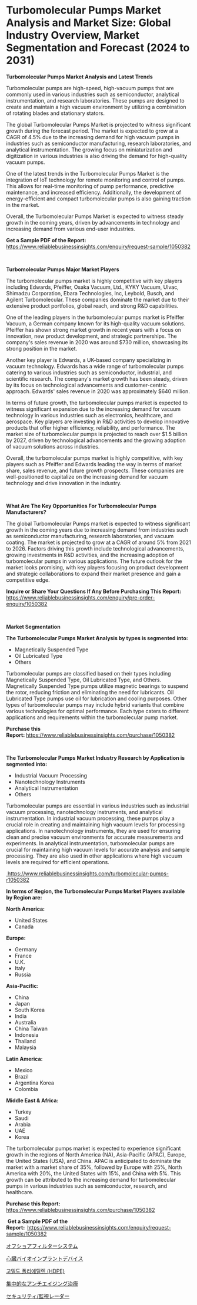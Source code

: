 <p><h1>Turbomolecular Pumps Market Analysis and Market Size: Global Industry Overview, Market Segmentation and Forecast (2024 to 2031)</h1></p><p><strong>Turbomolecular Pumps Market Analysis and Latest Trends</strong></p>
<p><p>Turbomolecular pumps are high-speed, high-vacuum pumps that are commonly used in various industries such as semiconductor, analytical instrumentation, and research laboratories. These pumps are designed to create and maintain a high vacuum environment by utilizing a combination of rotating blades and stationary stators.</p><p>The global Turbomolecular Pumps Market is projected to witness significant growth during the forecast period. The market is expected to grow at a CAGR of 4.5% due to the increasing demand for high vacuum pumps in industries such as semiconductor manufacturing, research laboratories, and analytical instrumentation. The growing focus on miniaturization and digitization in various industries is also driving the demand for high-quality vacuum pumps.</p><p>One of the latest trends in the Turbomolecular Pumps Market is the integration of IoT technology for remote monitoring and control of pumps. This allows for real-time monitoring of pump performance, predictive maintenance, and increased efficiency. Additionally, the development of energy-efficient and compact turbomolecular pumps is also gaining traction in the market.</p><p>Overall, the Turbomolecular Pumps Market is expected to witness steady growth in the coming years, driven by advancements in technology and increasing demand from various end-user industries.</p></p>
<p><strong>Get a Sample PDF of the Report:&nbsp;</strong> <a href="https://www.reliablebusinessinsights.com/enquiry/request-sample/1050382">https://www.reliablebusinessinsights.com/enquiry/request-sample/1050382</a></p>
<p>&nbsp;</p>
<p><strong>Turbomolecular Pumps Major Market Players</strong></p>
<p><p>The turbomolecular pumps market is highly competitive with key players including Edwards, Pfeiffer, Osaka Vacuum, Ltd., KYKY Vacuum, Ulvac, Shimadzu Corporation, Ebara Technologies, Inc, Leybold, Busch, and Agilent Turbomolecular. These companies dominate the market due to their extensive product portfolios, global reach, and strong R&D capabilities.</p><p>One of the leading players in the turbomolecular pumps market is Pfeiffer Vacuum, a German company known for its high-quality vacuum solutions. Pfeiffer has shown strong market growth in recent years with a focus on innovation, new product development, and strategic partnerships. The company's sales revenue in 2020 was around $730 million, showcasing its strong position in the market.</p><p>Another key player is Edwards, a UK-based company specializing in vacuum technology. Edwards has a wide range of turbomolecular pumps catering to various industries such as semiconductor, industrial, and scientific research. The company's market growth has been steady, driven by its focus on technological advancements and customer-centric approach. Edwards' sales revenue in 2020 was approximately $640 million.</p><p>In terms of future growth, the turbomolecular pumps market is expected to witness significant expansion due to the increasing demand for vacuum technology in various industries such as electronics, healthcare, and aerospace. Key players are investing in R&D activities to develop innovative products that offer higher efficiency, reliability, and performance. The market size of turbomolecular pumps is projected to reach over $1.5 billion by 2027, driven by technological advancements and the growing adoption of vacuum solutions across industries.</p><p>Overall, the turbomolecular pumps market is highly competitive, with key players such as Pfeiffer and Edwards leading the way in terms of market share, sales revenue, and future growth prospects. These companies are well-positioned to capitalize on the increasing demand for vacuum technology and drive innovation in the industry.</p></p>
<p>&nbsp;</p>
<p><strong>What Are The Key Opportunities For Turbomolecular Pumps Manufacturers?</strong></p>
<p><p>The global Turbomolecular Pumps market is expected to witness significant growth in the coming years due to increasing demand from industries such as semiconductor manufacturing, research laboratories, and vacuum coating. The market is projected to grow at a CAGR of around 5% from 2021 to 2026. Factors driving this growth include technological advancements, growing investments in R&D activities, and the increasing adoption of turbomolecular pumps in various applications. The future outlook for the market looks promising, with key players focusing on product development and strategic collaborations to expand their market presence and gain a competitive edge.</p></p>
<p><strong>Inquire or Share Your Questions If Any Before Purchasing This Report:</strong> <a href="https://www.reliablebusinessinsights.com/enquiry/pre-order-enquiry/1050382">https://www.reliablebusinessinsights.com/enquiry/pre-order-enquiry/1050382</a></p>
<p>&nbsp;</p>
<p><strong>Market Segmentation</strong></p>
<p><strong>The Turbomolecular Pumps Market Analysis by types is segmented into:</strong></p>
<p><ul><li>Magnetically Suspended Type</li><li>Oil Lubricated Type</li><li>Others</li></ul></p>
<p><p>Turbomolecular pumps are classified based on their types including Magnetically Suspended Type, Oil Lubricated Type, and Others. Magnetically Suspended Type pumps utilize magnetic bearings to suspend the rotor, reducing friction and eliminating the need for lubricants. Oil Lubricated Type pumps use oil for lubrication and cooling purposes. Other types of turbomolecular pumps may include hybrid variants that combine various technologies for optimal performance. Each type caters to different applications and requirements within the turbomolecular pump market.</p></p>
<p><strong>Purchase this Report:&nbsp;</strong><a href="https://www.reliablebusinessinsights.com/purchase/1050382">https://www.reliablebusinessinsights.com/purchase/1050382</a></p>
<p>&nbsp;</p>
<p><strong>The Turbomolecular Pumps Market Industry Research by Application is segmented into:</strong></p>
<p><ul><li>Industrial Vacuum Processing</li><li>Nanotechnology Instruments</li><li>Analytical Instrumentation</li><li>Others</li></ul></p>
<p><p>Turbomolecular pumps are essential in various industries such as industrial vacuum processing, nanotechnology instruments, and analytical instrumentation. In industrial vacuum processing, these pumps play a crucial role in creating and maintaining high vacuum levels for processing applications. In nanotechnology instruments, they are used for ensuring clean and precise vacuum environments for accurate measurements and experiments. In analytical instrumentation, turbomolecular pumps are crucial for maintaining high vacuum levels for accurate analysis and sample processing. They are also used in other applications where high vacuum levels are required for efficient operations.</p></p>
<p><a href="https://www.reliablebusinessinsights.com/turbomolecular-pumps-r1050382">&nbsp;https://www.reliablebusinessinsights.com/turbomolecular-pumps-r1050382</a></p>
<p><strong>In terms of Region, the Turbomolecular Pumps Market Players available by Region are:</strong></p>
<p>
    <p> <strong> North America: </strong>
        <ul>
            <li>United States</li>
            <li>Canada</li>
        </ul>
        </p> 
    <p> <strong> Europe: </strong>
        <ul>
            <li>Germany</li>
            <li>France</li>
            <li>U.K.</li>
            <li>Italy</li>
            <li>Russia</li>
        </ul>
        </p> 
    <p> <strong> Asia-Pacific: </strong>
        <ul>
            <li>China</li>
            <li>Japan</li>
            <li>South Korea</li>
            <li>India</li>
            <li>Australia</li>
            <li>China Taiwan</li>
            <li>Indonesia</li>
            <li>Thailand</li>
            <li>Malaysia</li>
        </ul>
        </p> 
    <p> <strong> Latin America: </strong>
        <ul>
            <li>Mexico</li>
            <li>Brazil</li>
            <li>Argentina Korea</li>
            <li>Colombia</li>
        </ul>
        </p> 
    <p> <strong> Middle East & Africa: </strong>
        <ul>
            <li>Turkey</li>
            <li>Saudi</li>
            <li>Arabia</li>
            <li>UAE</li>
            <li>Korea</li>
        </ul>
    </p>
    </p>
<p><p>The turbomolecular pumps market is expected to experience significant growth in the regions of North America (NA), Asia-Pacific (APAC), Europe, the United States (USA), and China. APAC is anticipated to dominate the market with a market share of 35%, followed by Europe with 25%, North America with 20%, the United States with 15%, and China with 5%. This growth can be attributed to the increasing demand for turbomolecular pumps in various industries such as semiconductor, research, and healthcare.</p></p>
<p><strong>Purchase this Report: </strong><a href="https://www.reliablebusinessinsights.com/purchase/1050382">https://www.reliablebusinessinsights.com/purchase/1050382</a></p>
<p>&nbsp;<strong>Get a Sample PDF of the Report:&nbsp;&nbsp;</strong><a href="https://www.reliablebusinessinsights.com/enquiry/request-sample/1050382">https://www.reliablebusinessinsights.com/enquiry/request-sample/1050382</a></p>
<p><strong></strong></p>
<p><p><a href="https://github.com/ycmtqqhvk3273/Market-Research-Report-List-2/blob/main/4575460152184.md">オフショアフィルターシステム</a></p><p><a href="https://medium.com/@chloeconn80/%E5%BF%83%E8%87%93%E3%83%90%E3%82%A4%E3%82%AA%E3%82%A4%E3%83%B3%E3%83%97%E3%83%A9%E3%83%B3%E3%83%88%E3%83%87%E3%83%90%E3%82%A4%E3%82%B9%E5%B8%82%E5%A0%B4%E3%81%AB%E6%B7%B1%E3%81%8F%E6%BD%9C%E5%85%A5-%E3%81%9D%E3%81%AE%E3%83%88%E3%83%AC%E3%83%B3%E3%83%89-%E5%B8%82%E5%A0%B4%E3%82%BB%E3%82%B0%E3%83%A1%E3%83%B3%E3%83%86%E3%83%BC%E3%82%B7%E3%83%A7%E3%83%B3-%E7%AB%B6%E4%BA%89%E5%88%86%E6%9E%90-0fad1e713959">心臓バイオインプラントデバイス</a></p><p><a href="https://github.com/kein8762/Market-Research-Report-List-2/blob/main/3514775162072.md">고밀도 폴리에틸렌 (HDPE)</a></p><p><a href="https://medium.com/@alejandroramirez23k/%E9%9B%86%E4%B8%AD%E3%82%A2%E3%83%B3%E3%83%81%E3%82%A8%E3%82%A4%E3%82%B8%E3%83%B3%E3%82%B0%E6%B2%BB%E7%99%82%E5%B8%82%E5%A0%B4%E8%A6%8F%E6%A8%A1%E3%81%AF%E5%B9%B4%E7%8E%87-%E3%81%A7%E6%88%90%E9%95%B7%E3%81%97%E3%81%A6%E3%81%8A%E3%82%8A-%E3%81%93%E3%81%AE%E3%83%AC%E3%83%9D%E3%83%BC%E3%83%88%E3%81%A7%E3%81%AF%E3%82%BF%E3%82%A4%E3%83%97-%E3%82%A2%E3%83%97%E3%83%AA%E3%82%B1%E3%83%BC%E3%82%B7%E3%83%A7%E3%83%B3-%E6%88%90%E9%95%B7-%E3%81%8A%E3%82%88%E3%81%B32024%E5%B9%B4%E3%81%8B%E3%82%892031%E5%B9%B4%E3%81%BE%E3%81%A7%E3%81%AE%E4%BA%88%E6%B8%AC%E3%81%AB%E3%82%88%E3%82%8B%E5%88%86%E6%9E%90%E3%81%8C%E3%82%AB%E3%83%90%E3%83%BC%E3%81%95%E3%82%8C%E3%81%A6%E3%81%84%E3%81%BE%E3%81%99-7b0b5da4fcfb">集中的なアンチエイジング治療</a></p><p><a href="https://github.com/mathieurico66/Market-Research-Report-List-2/blob/main/1021155152185.md">セキュリティ/監視レーダー</a></p></p>